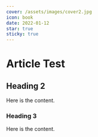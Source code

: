 ```yaml
---
cover: /assets/images/cover2.jpg
icon: book
date: 2022-01-12
star: true
sticky: true
---
```


# Article Test

## Heading 2

Here is the content.

### Heading 3

Here is the content.
